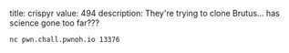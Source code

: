 title: crispyr
value: 494
description: They're trying to clone Brutus... has science gone too far???

```
nc pwn.chall.pwnoh.io 13376
```